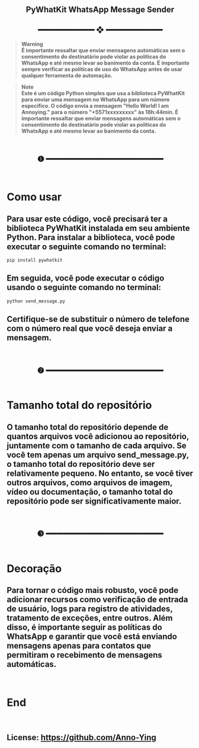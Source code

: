 <h2 align="center"> PyWhatKit WhatsApp Message Sender <br>
<h2 align="center"> ━━━━━━━━━━━━  ❖  ━━━━━━━━━━━━ </h2>

> **Warning**<br> 
> **É importante ressaltar que enviar mensagens automáticas sem o consentimento do destinatário pode violar as políticas do WhatsApp e até mesmo levar ao banimento da conta. É importante sempre verificar as políticas de uso do WhatsApp antes de usar qualquer ferramenta de automação.**

> **Note**<br> 
> **Este é um código Python simples que usa a biblioteca PyWhatKit para enviar uma mensagem no WhatsApp para um número específico. O código envia a mensagem "Hello World! I am Annoying." para o número "+5571xxxxxxxxx" às 18h:44min. É importante ressaltar que enviar mensagens automáticas sem o consentimento do destinatário pode violar as políticas do WhatsApp e até mesmo levar ao banimento da conta.**

<h2 align="center"> <br>❶ ━━━━━━━━━━━━━━━━━━━━━━━━━</h2> <br>

# Como usar

## Para usar este código, você precisará ter a biblioteca PyWhatKit instalada em seu ambiente Python. Para instalar a biblioteca, você pode executar o seguinte comando no terminal:

```
pip install pywhatkit
```

## Em seguida, você pode executar o código usando o seguinte comando no terminal:

```
python send_message.py
```

## Certifique-se de substituir o número de telefone com o número real que você deseja enviar a mensagem.

<br>

<h2 align="center"> ❷ ━━━━━━━━━━━━━━━━━━━━━━━━━<br> <br>

# Tamanho total do repositório

## O tamanho total do repositório depende de quantos arquivos você adicionou ao repositório, juntamente com o tamanho de cada arquivo. Se você tem apenas um arquivo send_message.py, o tamanho total do repositório deve ser relativamente pequeno. No entanto, se você tiver outros arquivos, como arquivos de imagem, vídeo ou documentação, o tamanho total do repositório pode ser significativamente maior.

<br>
<h2 align="center"> ❸ ━━━━━━━━━━━━━━━━━━━━━━━━━<br> <br>

# Decoração

## Para tornar o código mais robusto, você pode adicionar recursos como verificação de entrada de usuário, logs para registro de atividades, tratamento de exceções, entre outros. Além disso, é importante seguir as políticas do WhatsApp e garantir que você está enviando mensagens apenas para contatos que permitiram o recebimento de mensagens automáticas.

<br>

# End

<br>

## License: **https://github.com/Anno-Ying**
